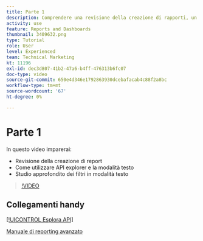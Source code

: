 ```yaml
---
title: Parte 1
description: Comprendere una revisione della creazione di rapporti, un’introduzione a [!UICONTROL API explorer] e la modalità testo e uno studio approfondito dei filtri in modalità testo.
activity: use
feature: Reports and Dashboards
thumbnail: 3409632.png
type: Tutorial
role: User
level: Experienced
team: Technical Marketing
kt: 11196
exl-id: dec3d807-41b2-47a6-b4ff-476313b6fc07
doc-type: video
source-git-commit: 650e4d346e1792863930dcebafacab4c88f2a8bc
workflow-type: tm+mt
source-wordcount: '67'
ht-degree: 0%

---
```


# Parte 1

In questo video imparerai:

* Revisione della creazione di report
* Come utilizzare API explorer e la modalità testo
* Studio approfondito dei filtri in modalità testo

>[!VIDEO](https://video.tv.adobe.com/v/3409632/?quality=12&learn=on)

## Collegamenti handy

[[!UICONTROL Esplora API]](https://developer.adobe.com/workfront/api-explorer/)

[Manuale di reporting avanzato](/help/assets/advanced-reporting-manual.pdf)
